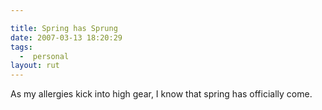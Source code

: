 ```yaml
---

title: Spring has Sprung
date: 2007-03-13 18:20:29
tags:
  -  personal
layout: rut
---
```


As my allergies kick into high gear, I know that spring has officially come. 

